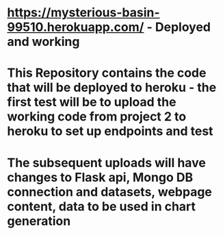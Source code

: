 # https://mysterious-basin-99510.herokuapp.com/  - Deployed and working
# This Repository contains the code that will be deployed to heroku - the first test will be to upload the working code from project 2 to heroku to set up endpoints and test 
#  The subsequent uploads will have changes to Flask api, Mongo DB connection and datasets, webpage content, data to be used in chart generation
